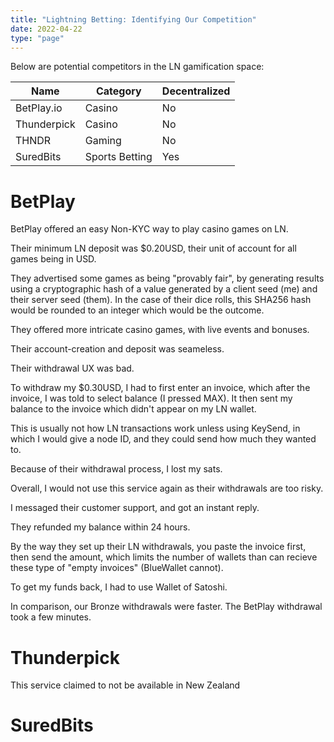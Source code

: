 ```yaml
---
title: "Lightning Betting: Identifying Our Competition"
date: 2022-04-22
type: "page"
---
```


Below are potential competitors in the LN gamification space:

| Name      | Category | Decentralized |
| ----------- | ----------- | -------- |
| BetPlay.io      | Casino    | No |
| Thunderpick | Casino | No |
| THNDR | Gaming | No |
| SuredBits | Sports Betting | Yes |

# BetPlay

BetPlay offered an easy Non-KYC way to play casino games on LN.

Their minimum LN deposit was $0.20USD, their unit of account for all games being in USD.

They advertised some games as being "provably fair", by generating results using a cryptographic hash of a value generated by a client seed (me) and their server seed (them). In the case of their dice rolls, this SHA256 hash would be rounded to an integer which would be the outcome.

They offered more intricate casino games, with live events and bonuses.

Their account-creation and deposit was seameless.

Their withdrawal UX was bad.

To withdraw my $0.30USD, I had to first enter an invoice, which after the invoice, I was told to select balance (I pressed MAX). It then sent my balance to the invoice which didn't appear on my LN wallet.

This is usually not how LN transactions work unless using KeySend, in which I would give a node ID, and they could send how much they wanted to.

Because of their withdrawal process, I lost my sats.

Overall, I would not use this service again as their withdrawals are too risky.

I messaged their customer support, and got an instant reply.

They refunded my balance within 24 hours.

By the way they set up their LN withdrawals, you paste the invoice first, then send the amount, which limits the number of wallets than can recieve these type of "empty invoices" (BlueWallet cannot).

To get my funds back, I had to use Wallet of Satoshi.

In comparison, our Bronze withdrawals were faster. The BetPlay withdrawal took a few minutes.

# Thunderpick

This service claimed to not be available in New Zealand

# SuredBits


